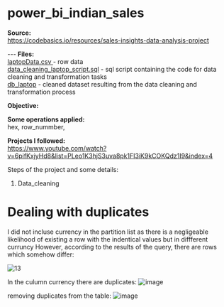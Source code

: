 # power_bi_indian_sales  
**Source:**  
https://codebasics.io/resources/sales-insights-data-analysis-project  

 --- **Files:**  
[laptopData.csv ](https://github.com/boudzela/data_cleaning/blob/3e2525303ca20098f1581bd8c3b816f9dee45096/laptopData.csv)- row data  
[data_cleaning_laptop_script.sql](https://github.com/boudzela/data_cleaning/blob/fe158f390bad31bc4f270319bf14e905a1908ac5/data_cleaning_laptop.sql) -  sql script containing the code for data cleaning and transformation tasks  
[db_laptop](https://github.com/boudzela/data_cleaning/tree/22ed1d5b6d751a0635118ed61881f8aea915302c/db_laptop) - cleaned dataset resulting from the data cleaning and transformation process

**Objective:**  


**Some operations applied:**  
hex, row_nummber, 

**Projects I followed:**  
https://www.youtube.com/watch?v=6pifKxjyHd8&list=PLeo1K3hjS3uva8pk1FI3iK9kCOKQdz1I9&index=4  


  
Steps of the project and some details: 

1. Data_cleaning 
# Dealing with duplicates

I did not incluse currency in the partition list as there is a negligeable likelihood of existing a row with the indentical values but in diffferent curruncy
However, according to the results of the query, there are rows which somehow differ: 

![13](https://github.com/user-attachments/assets/2c991ca3-a97c-40ce-8a40-a5b106d35c6c)

In the culumn currency there are duplicates: 
![image](https://github.com/user-attachments/assets/a4f3d71b-298f-4177-aeaf-0542b6b840d8)

removing duplicates from the table: 
![image](https://github.com/user-attachments/assets/c6cd162e-e478-44dd-afa6-23adbc9e7e35)

